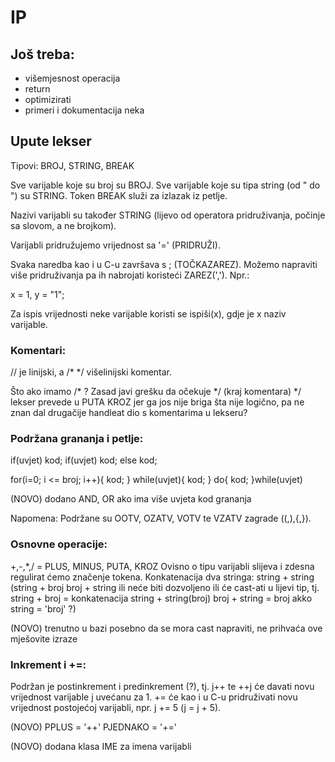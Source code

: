 # IP

## Još treba:

* višemjesnost operacija
* return
* optimizirati
* primeri i dokumentacija neka


## Upute lekser

Tipovi: BROJ, STRING, BREAK

Sve varijable koje su broj su BROJ. Sve varijable koje su tipa string (od " do ") su STRING.
Token BREAK služi za izlazak iz petlje. 

Nazivi varijabli su također STRING (lijevo od operatora pridruživanja, počinje sa slovom, a ne brojkom).

Varijabli pridružujemo vrijednost sa '=' (PRIDRUŽI).

Svaka naredba kao i u C-u završava s ; (TOČKAZAREZ).
Možemo napraviti više pridruživanja pa ih nabrojati koristeći ZAREZ(','). Npr.:

x = 1, y = "1";


Za ispis vrijednosti neke varijable koristi se ispiši(x), gdje je x naziv varijable.


### Komentari:
// je linijski, a /* */ višelinijski komentar. 


Što ako imamo /* ? Zasad javi grešku da očekuje */ (kraj komentara)
*/ lekser prevede u PUTA KROZ jer ga jos nije briga šta nije logično, pa ne znan dal drugačije handleat dio s komentarima u lekseru?


### Podržana grananja i petlje:

if(uvjet) kod;
if(uvjet) kod; else kod;

for(i=0; i <= broj; i++){ kod; }
while(uvjet){ kod; }
do{ kod; }while(uvjet)

(NOVO) dodano AND, OR ako ima više uvjeta kod grananja


Napomena:
Podržane su OOTV, OZATV, VOTV te VZATV zagrade ((,),{,}).

### Osnovne operacije:

+,-,*,/ = PLUS, MINUS, PUTA, KROZ
Ovisno o tipu varijabli slijeva i zdesna regulirat ćemo značenje tokena.
Konkatenacija dva stringa: string + string
(string + broj
broj + string ili neće biti dozvoljeno ili će cast-ati u lijevi tip, tj.
string + broj = konkatenacija string + string(broj)
broj + string = broj akko string = 'broj' ?)

(NOVO) trenutno u bazi posebno da se mora cast napraviti, ne prihvaća ove mješovite izraze 

### Inkrement i +=:

Podržan je postinkrement i predinkrement (?), tj. j++ te ++j će davati novu vrijednost varijable j uvećanu za 1.
+= će kao i u C-u pridruživati novu vrijednost postojećoj varijabli, npr. j += 5 (j = j + 5). 

(NOVO) PPLUS = '++'
       PJEDNAKO = '+='

(NOVO) dodana klasa IME za imena varijabli








